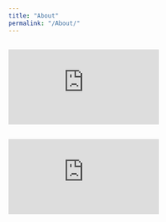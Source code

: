 ```yaml
---
title: "About"
permalink: "/About/"
---
```



## ![[Resume](https://raw.githubusercontent.com/SeokLeeUS/seokleeus.github.io/master/_images/Resume_Seok_Lee.jpg)](https://nbviewer.jupyter.org/github/SeokLeeUS/seokleeus.github.io/blob/master/_images/Seok_Lee_Resume_in_R.pdf)

## ![[Resume](https://raw.githubusercontent.com/SeokLeeUS/seokleeus.github.io/master/_images/Resume_Seok_Lee.jpg)](https://github.com/SeokLeeUS/seokleeus.github.io/raw/master/_images/Seok_Lee_Resume_in_R.pdf)
